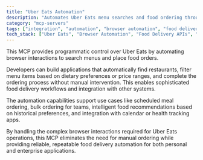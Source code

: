 ```yaml
---
title: "Uber Eats Automation"
description: "Automates Uber Eats menu searches and food ordering through browser automation, streamlining food discovery and delivery."
category: "mcp-servers"
tags: ["integration", "automation", "browser automation", "food delivery", "restaurant search", "meal scheduling"]
tech_stack: ["Uber Eats", "Browser Automation", "Food Delivery APIs", "E-commerce", "Dietary Filtering", "Health Tracking Integration"]
---
```


This MCP provides programmatic control over Uber Eats by automating browser interactions to search menus and place food orders. 

Developers can build applications that automatically find restaurants, filter menu items based on dietary preferences or price ranges, and complete the ordering process without manual intervention. This enables sophisticated food delivery workflows and integration with other systems.

The automation capabilities support use cases like scheduled meal ordering, bulk ordering for teams, intelligent food recommendations based on historical preferences, and integration with calendar or health tracking apps. 

By handling the complex browser interactions required for Uber Eats operations, this MCP eliminates the need for manual ordering while providing reliable, repeatable food delivery automation for both personal and enterprise applications.